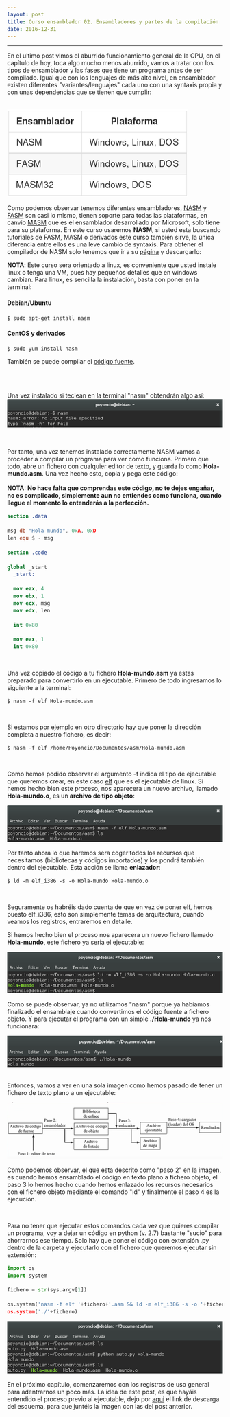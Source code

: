 ```yaml
---
layout: post
title: Curso ensamblador 02. Ensambladores y partes de la compilación
date: 2016-12-31
---
```

--------------------
En el ultimo post vimos el aburrido funcionamiento general de la CPU, en el capítulo de hoy, toca algo mucho menos aburrido, vamos a tratar con los tipos de ensamblador y las fases que tiene un programa antes de ser compilado. Igual que con los lenguajes de más alto nivel, en ensamblador existen diferentes "variantes/lenguajes" cada uno con una syntaxis propia y con unas dependencias que se tienen que cumplir:

<br>

<img src="/images/tipos-ensamblador.png"/>

<br>

Como podemos observar tenemos diferentes ensambladores, [NASM](www.nasm.us) y [FASM](https://flatassembler.net/) son casi lo mismo, tienen soporte para todas las plataformas, en canvio [MASM](http://www.masm32.com/) que es el ensamblador desarrollado por Microsoft, solo tiene para su plataforma. En este curso usaremos **NASM**, si usted esta buscando tutoriales de FASM, MASM o derivados este curso también sirve, la única diferencia entre ellos es una leve cambio de syntaxis. Para obtener el compilador de NASM solo tenemos que ir a su [página](www.nasm.eu) y descargarlo:

**NOTA**: Este curso sera orientado a linux, es conveniente que usted instale linux o tenga una VM, pues hay pequeños detalles que en windows cambian. Para linux, es sencilla la instalación, basta con poner en la terminal:

#### Debian/Ubuntu
```
$ sudo apt-get install nasm 
```

#### CentOS y derivados
```
$ sudo yum install nasm
```
También se puede compilar el [código fuente](https://github.com/letolabs/nasm).

<br>
<br>

Una vez instalado si teclean en la terminal "nasm" obtendrán algo así:
<img src="/images/primer-comando-nasm.png"/>

<br>

Por tanto, una vez tenemos instalado correctamente NASM vamos a proceder a compilar un programa para ver como funciona. Primero que todo, abre un fichero con cualquier editor de texto, y guarda lo como **Hola-mundo.asm**. Una vez hecho esto, copia y pega este código:
<br>
<br>
**NOTA: No hace falta que comprendas este código, no te dejes engañar, no es complicado, simplemente aun no entiendes como funciona, cuando llegue el momento lo entenderás a la perfección.**

```nasm
section .data 

msg db "Hola mundo", 0xA, 0xD
len equ $ - msg 

section .code 

global _start
  _start:
  
  mov eax, 4 
  mov ebx, 1 
  mov ecx, msg 
  mov edx, len 
  
  int 0x80
 
  mov eax, 1 
  int 0x80
```

<br>

Una vez copiado el código a tu fichero **Hola-mundo.asm** ya estas preparado para convertirlo en un ejecutable. Primero de todo ingresamos lo siguiente a la terminal:

```
$ nasm -f elf Hola-mundo.asm
```

<br>

Si estamos por ejemplo en otro directorio hay que poner la dirección completa a nuestro fichero, es decir:

```
$ nasm -f elf /home/Poyoncio/Documentos/asm/Hola-mundo.asm
```

<br>

Como hemos podido observar el argumento -f indica el tipo de ejecutable que queremos crear, en este caso [elf](https://es.wikipedia.org/wiki/Executable_and_Linkable_Format) que es el ejecutable de linux. Si hemos hecho bien este proceso, nos aparecera un nuevo archivo, llamado **Hola-mundo.o**, es un **archivo de tipo objeto**:

<img src="/images/fichero-hola-mundo-ensamblado.png" />

<br>

Por tanto ahora lo que haremos sera coger todos los recursos que necesitamos (bibliotecas y códigos importados) y los pondrá también dentro del ejecutable. Esta acción se llama **enlazador**:

```
$ ld -m elf_i386 -s -o Hola-mundo Hola-mundo.o
```

<br>

Seguramente os habréis dado cuenta de que en vez de poner elf, hemos puesto elf_i386, esto son simplemente temas de arquitectura, cuando veamos los registros, entraremos en detalle. 

Si hemos hecho bien el proceso nos aparecera un nuevo fichero llamado **Hola-mundo**, este fichero ya seria el ejecutable:

<img src="/images/ld-ejecutable-Hola-mundo.png" />

<br>

Como se puede observar, ya no utilizamos "nasm" porque ya habíamos finalizado el ensamblaje cuando convertimos el código fuente a fichero objeto. Y para ejecutar el programa con un simple **./Hola-mundo** ya nos funcionara:

<img src="/images/ejecutable-hola-mundo-ejecutado.png" />

<br>
<br>

Entonces, vamos a ver en una sola imagen como hemos pasado de tener un fichero de texto plano a un ejecutable:
<br>

<img src="/images/enlazador-esquema-funcionamiento.png" />

<br>

Como podemos observar, el que esta descrito como "paso 2" en la imagen, es cuando hemos ensamblado el código en texto plano a fichero objeto, el paso 3 lo hemos hecho cuando hemos enlazado los recursos necesarios con el fichero objeto mediante el comando "ld" y finalmente el paso 4 es la ejecución.

<br>

Para no tener que ejecutar estos comandos cada vez que quieres compilar un programa, voy a dejar un código en python (v. 2.7) bastante "sucio" para ahorrarnos ese tiempo. Solo hay que poner el código con extensión .py dentro de la carpeta y ejecutarlo con el fichero que queremos ejecutar sin extensión:


```python
import os 
import system 

fichero = str(sys.argv[1])

os.system('nasm -f elf '+fichero+'.asm && ld -m elf_i386 -s -o '+fichero+' '+fichero'+.o)
os.system('./'+fichero)

```
<img src="/images/python-script-auto-hola-mundo.png" />

<br>

En el próximo capítulo, comenzaremos con los registros de uso general para adentrarnos un poco más. La idea de este post, es que hayáis entendido el proceso previo al ejecutable, dejo por [aqui](https://mega.nz/#!W5pghApL!dBj640Ew7oeLIX8CvtyIspfOZkDWntFkbPPYxOZOOD4) el link de descarga del esquema, para que juntéis la imagen con las del post anterior.

